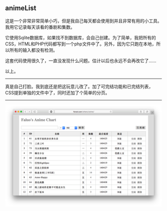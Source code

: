 ## animeList
这是一个非常非常简单小巧，但是我自己每天都会使用到并且非常有用的小工具。我用它记录每天该看的番剧和集数。

它使用Sqlite数据库，如果找不到数据库，会自己创建。为了简单，我把所有的CSS，HTML和PHP代码都写到一个php文件中了。另外，因为它只跑在本地，所以所有的输入都没有检测。

这套代码使用很久了，一直没发现什么问题。估计以后也永远不会再改它了……

以上。

---
真是自己打脸。我到底还是把这玩意儿改了。加了可完结功能和已完结列表，CSS提到单独的文件中了，同时还加了个简单的分页。

---

![img](src.png)